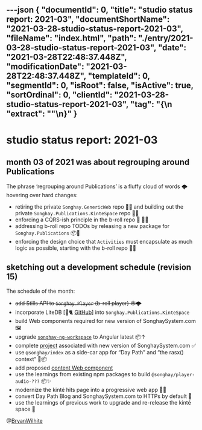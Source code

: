 ---json
{
  "documentId": 0,
  "title": "studio status report: 2021-03",
  "documentShortName": "2021-03-28-studio-status-report-2021-03",
  "fileName": "index.html",
  "path": "./entry/2021-03-28-studio-status-report-2021-03",
  "date": "2021-03-28T22:48:37.448Z",
  "modificationDate": "2021-03-28T22:48:37.448Z",
  "templateId": 0,
  "segmentId": 0,
  "isRoot": false,
  "isActive": true,
  "sortOrdinal": 0,
  "clientId": "2021-03-28-studio-status-report-2021-03",
  "tag": "{\n  \"extract\": \"\"\n}"
}
---

# studio status report: 2021-03

## month 03 of 2021 was about regrouping around Publications

The phrase ‘regrouping around Publications’ is a fluffy cloud of words 🌩 hovering over hard changes:

- retiring the private `Songhay.GenericWeb` repo 🚜🔥 and building out the private `Songhay.Publications.KinteSpace` repo 🚜✨
- enforcing a CQRS-ish principle in the b-roll repo 🔨 🚜🔥
- addressing b-roll repo TODOs by releasing a new package for `Songhay.Publications` 📦🚀
- enforcing the design choice that `Activities` must encapsulate as much logic as possible, starting with the b-roll repo 🚜🔥

## sketching out a development schedule (revision 15)

The schedule of the month:

- ~~add Stills API to `Songhay.Player` (b-roll player) 🕸🌩~~
- incorporate LiteDB [🐙🐈 [GitHub](https://github.com/mbdavid/litedb)] into `Songhay.Publications.KinteSpace`
- build Web components required for new version of SonghaySystem.com 🖼
- upgrade [`songhay-ng-workspace`](https://github.com/BryanWilhite/songhay-ng-workspace) to Angular latest 📦↑
- complete [project](https://github.com/BryanWilhite/songhay-dashboard/projects/1) associated with new version of SonghaySystem.com ✅
- use `@songhay/index` as a side-car app for “Day Path” and “the rasx() context” 🚛📦
- add proposed [content Web component](https://github.com/BryanWilhite/songhay-web-components/issues/10)
- use the learnings from existing npm packages to build `@songhay/player-audio-???` 📦✨
- modernize the kinté hits page into a progressive web app 💄✨
- convert Day Path Blog and SonghaySystem.com to HTTPs by default 🔐
- use the learnings of previous work to upgrade and re-release the kinté space 🚀

@[BryanWilhite](https://twitter.com/BryanWilhite)
